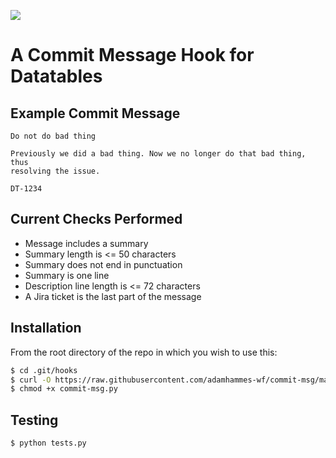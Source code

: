 ![](https://travis-ci.org/adamhammes-wf/commit_msg.svg?branch=master)

# A Commit Message Hook for Datatables

## Example Commit Message

```
Do not do bad thing

Previously we did a bad thing. Now we no longer do that bad thing, thus 
resolving the issue.

DT-1234
```

## Current Checks Performed

* Message includes a summary
* Summary length is <= 50 characters
* Summary does not end in punctuation
* Summary is one line
* Description line length is <= 72 characters
* A Jira ticket is the last part of the message

## Installation

From the root directory of the repo in which you wish to use this:

```bash
$ cd .git/hooks
$ curl -O https://raw.githubusercontent.com/adamhammes-wf/commit-msg/master/commit-msg.py
$ chmod +x commit-msg.py
```

## Testing

```bash
$ python tests.py
```
